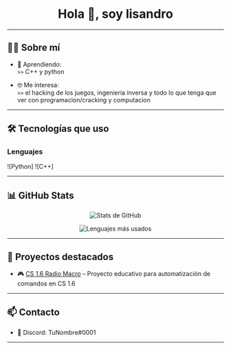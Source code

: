 <h1 align="center">Hola 👋, soy lisandro</h1>

---

## 🧑‍💻 Sobre mí

- 🌱 Aprendiendo:  
  `>>` C++ y python


- 🤓 Me interesa:  
  `>>` el hacking de los juegos, ingenieria inversa y todo lo que tenga que ver con programacion/cracking y computacion

---

## 🛠️ Tecnologías que uso

### Lenguajes

![Python]
![C++]

---

## 📊 GitHub Stats

<p align="center">
  <img src="https://github-readme-stats.vercel.app/api?username=TU-USUARIO&show_icons=true&theme=radical" alt="Stats de GitHub" />
</p>
<p align="center">
  <img src="https://github-readme-stats.vercel.app/api/top-langs/?username=TU-USUARIO&layout=compact&theme=radical" alt="Lenguajes más usados" />
</p>

---

## 🚧 Proyectos destacados

- 🎮 [CS 1.6 Radio Macro](https://github.com/lisandro-bat/spammer-radio) – Proyecto educativo para automatización de comandos en CS 1.6
---

## 📫 Contacto

- 💬 Discord: TuNombre#0001


---

